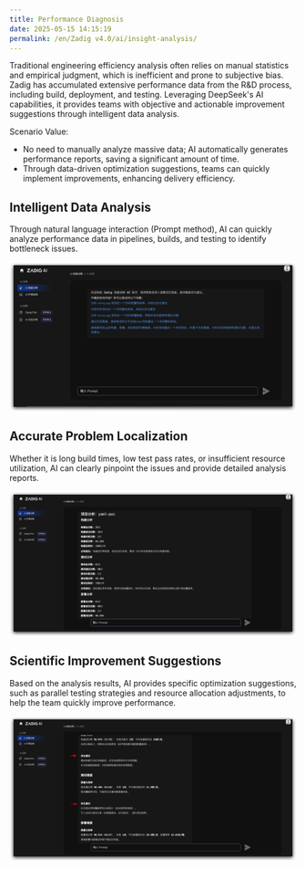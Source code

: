 ```yaml
---
title: Performance Diagnosis
date: 2025-05-15 14:15:19
permalink: /en/Zadig v4.0/ai/insight-analysis/
---
```


Traditional engineering efficiency analysis often relies on manual statistics and empirical judgment, which is inefficient and prone to subjective bias. Zadig has accumulated extensive performance data from the R&D process, including build, deployment, and testing. Leveraging DeepSeek's AI capabilities, it provides teams with objective and actionable improvement suggestions through intelligent data analysis.

Scenario Value:
- No need to manually analyze massive data; AI automatically generates performance reports, saving a significant amount of time.
- Through data-driven optimization suggestions, teams can quickly implement improvements, enhancing delivery efficiency.

## Intelligent Data Analysis

Through natural language interaction (Prompt method), AI can quickly analyze performance data in pipelines, builds, and testing to identify bottleneck issues.

![insight](../../../_images/ai_insight_analysis_1.png)

## Accurate Problem Localization

Whether it is long build times, low test pass rates, or insufficient resource utilization, AI can clearly pinpoint the issues and provide detailed analysis reports.

![insight](../../../_images/ai_insight_analysis_2.png)

## Scientific Improvement Suggestions

Based on the analysis results, AI provides specific optimization suggestions, such as parallel testing strategies and resource allocation adjustments, to help the team quickly improve performance.

![insight](../../../_images/ai_insight_analysis_3.png)